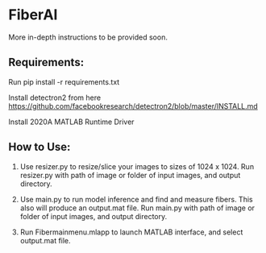 # FiberAI


More in-depth instructions to be provided soon.

## Requirements:

Run pip install -r requirements.txt

Install detectron2 from here https://github.com/facebookresearch/detectron2/blob/master/INSTALL.md

Install 2020A MATLAB Runtime Driver

## How to Use:

1. Use resizer.py to resize/slice your images to sizes of 1024 x 1024. Run resizer.py with path of image or folder of input images, and output directory.  
  


2. Use main.py to run model inference and find and measure fibers. This also will produce an output.mat file. Run main.py with path of image or folder of input images, and output directory.  



3. Run Fibermainmenu.mlapp to launch MATLAB interface, and select output.mat file.
